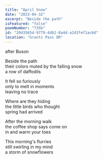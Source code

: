 ```yaml
---
title: "April Snow"
date: "2023-04-32"
excerpt: "Beside the path"
isFeatured: "false"
poemNumber: "735b"
id: "2043565d-9779-4db2-8a4d-a243fef1ac6d"
location: "Grants Pass OR"
---
```


after Buson

Beside the path  
 their colors muted by the falling snow  
 a row of daffodils

It fell so furiously  
 only to melt in moments  
 leaving no trace

Where are they hiding  
 the little birds who thought  
 spring had arrived

After the morning walk  
 the coffee shop says come on  
 in and warm your toes

This morning's flurries  
 still swirling in my mind  
 a storm of snowflowers
